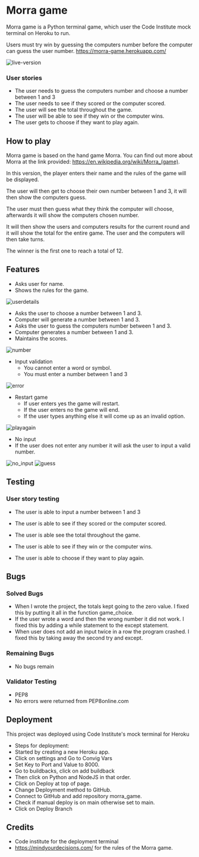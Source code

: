 # Morra game
Morra game is a Python terminal game, which user the Code Institute mock terminal on Heroku to run. 

Users must try win by guessing the computers number before the computer can guess the user number. 
https://morra-game.herokuapp.com/

![live-version](https://user-images.githubusercontent.com/98415901/171197867-502a40b6-19a8-4403-8a66-9160d1d15e1c.jpg)

### User stories
 * The user needs to guess the computers number and choose a number between 1 and 3
 * The user needs to see if they scored or the computer scored. 
 * The user will see the total throughout the game. 
 * The user will be able to see if they win or the computer wins. 
 * The user gets to choose if they want to play again. 

## How to play

Morra game is based on the hand game Morra. You can find out more about Morra at the link provided: https://en.wikipedia.org/wiki/Morra_(game). 

In this version, the player enters their name and the rules of the game will be displayed. 

The user will then get to choose their own number between 1 and 3, it will then show the computers guess. 

The user must then guess what they think the computer will choose, afterwards it will show the computers chosen number. 

It will then show the users and computers results for the current round and it will show the total for the entire game.
The user and the computers will then take turns. 

The winner is the first one to reach a total of 12. 

## Features
 *  Asks user for name.
 *  Shows the rules for the game. 

![userdetails](https://user-images.githubusercontent.com/98415901/171198862-7614ee4d-c1fd-4d04-88c5-3cb58cb9f50b.jpg)

 *  Asks the user to choose a number between 1 and 3. 
 *  Computer will generate a number between 1 and 3. 
 *  Asks the user to guess the computers number between 1 and 3.
 *  Computer generates a number between 1 and 3.
 *  Maintains the scores. 

![number](https://user-images.githubusercontent.com/98415901/178437268-431fe95f-7869-4c75-880b-24dd55dc9c3c.jpg)

  * Input validation
    * You cannot enter a word or symbol. 
    * You must enter a number between 1 and 3

![error](https://user-images.githubusercontent.com/98415901/171200994-726e4c8f-5e0d-412d-a571-82cf29d9ef91.jpg)

  * Restart game
    * If user enters yes the game will restart. 
    * If the user enters no the game will end. 
    * If the user types anything else it will come up as an invalid option.
 
 ![playagain](https://user-images.githubusercontent.com/98415901/171202248-76e9bfb3-4954-45b5-9d88-660a353b2a0c.jpg)
 
  * No input
   * If the user does not enter any number it will ask the user to input a valid number. 
  
  ![no_input](https://user-images.githubusercontent.com/98415901/178437143-f76ec44d-739d-4d99-a97f-a328ca92886b.jpg)
  ![guess](https://user-images.githubusercontent.com/98415901/178437326-ad6fa6d3-3211-4a22-8ffb-1645ced08f2c.jpg)

 ## Testing
 ### User story testing
 * The user is able to input a number between 1 and 3
 * The user is able to see if they scored or the computer scored. 

 * The user is able see the total throughout the game. 
 * The user is able to see if they win or the computer wins. 
 * The user is able to choose if they want to play again. 

## Bugs
### Solved Bugs
 * When I wrote the project, the totals kept going to the zero value. I fixed this by putting it all in the function game_choice.
 * If the user wrote a word and then the wrong number it did not work. I fixed this by adding a while statement to the except statement. 
 * When user does not add an input twice in a row the program crashed. I fixed this by taking away the second try and except. 
 
### Remaining Bugs
 * No bugs remain

### Validator Testing
 * PEP8
  * No errors were returned from PEP8online.com 

## Deployment
This project was deployed using Code Institute's mock terminal for Heroku
 * Steps for deployment:
  * Started by creating a new Heroku app. 
  * Click on settings and Go to Convig Vars
  * Set Key to Port and Value to 8000. 
  * Go to buildbacks, click on add buildback
  * Then click on Python and NodeJS in that order. 
  * Click on Deploy at top of page. 
  * Change Deployment method to GitHub. 
  * Connect to GitHub and add repository morra_game. 
  * Check if manual deploy is on main otherwise set to main. 
  * Click on Deploy Branch

## Credits
 * Code institute for the deployment terminal
 * https://mindyourdecisions.com/ for the rules of the Morra game.

